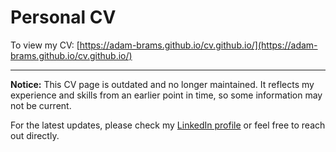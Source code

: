 # Personal CV

To view my CV: [https://adam-brams.github.io/cv.github.io/](https://adam-brams.github.io/cv.github.io/)

---

**Notice:** This CV page is outdated and no longer maintained. It reflects my experience and skills from an earlier point in time, so some information may not be current.

For the latest updates, please check my [LinkedIn profile](https://www.linkedin.com/in/your-profile-link) or feel free to reach out directly.
